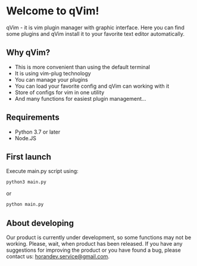 #  Welcome to qVim!
qVim - it is vim plugin manager with graphic interface. Here you can find some plugins and qVim install it to your favorite text editor automatically.

## Why qVim?
- This is more convenient than using the default terminal
- It is using vim-plug technology
- You can manage your plugins
- You can load your favorite config and qVim can working with it
- Store of configs for vim in one utility
- And many functions for easiest plugin management...

## Requirements
 - Python 3.7 or later
 - Node.JS
 

## First launch
Execute main.py script using:
```sh
python3 main.py
```
or
```sh
python main.py
```

## About developing
Our product is currently under development, so some functions may not be working. Please, wait, when product has been released. If you have any suggestions for improving the product or you have found a bug, please contact us: horandev.service@gmail.com.
